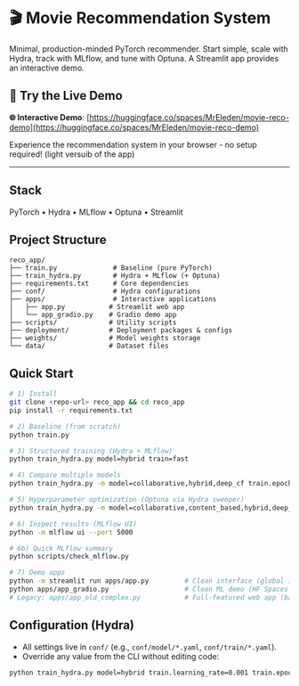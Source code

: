 # 🎬 Movie Recommendation System

Minimal, production-minded PyTorch recommender. Start simple, scale with Hydra, track with MLflow, and tune with Optuna. A Streamlit app provides an interactive demo.

## 🚀 Try the Live Demo

**🌐 Interactive Demo**: [https://huggingface.co/spaces/MrEleden/movie-reco-demo](https://huggingface.co/spaces/MrEleden/movie-reco-demo)

Experience the recommendation system in your browser - no setup required! (light versuib of the app)

---

## Stack
PyTorch • Hydra • MLflow • Optuna • Streamlit

## Project Structure
```
reco_app/
├── train.py              # Baseline (pure PyTorch)
├── train_hydra.py        # Hydra + MLflow (+ Optuna)
├── requirements.txt      # Core dependencies
├── conf/                 # Hydra configurations
├── apps/                 # Interactive applications
│   ├── app.py           # Streamlit web app
│   └── app_gradio.py    # Gradio demo app
├── scripts/             # Utility scripts
├── deployment/          # Deployment packages & configs
├── weights/             # Model weights storage
└── data/                # Dataset files
```

## Quick Start
```bash
# 1) Install
git clone <repo-url> reco_app && cd reco_app
pip install -r requirements.txt

# 2) Baseline (from scratch)
python train.py

# 3) Structured training (Hydra + MLflow)
python train_hydra.py model=hybrid train=fast

# 4) Compare multiple models
python train_hydra.py -m model=collaborative,hybrid,deep_cf train.epochs=5

# 5) Hyperparameter optimization (Optuna via Hydra sweeper)
python train_hydra.py -m model=collaborative,content_based,hybrid,deep_cf   train=production hydra/sweeper=optuna_production

# 6) Inspect results (MLflow UI)
python -m mlflow ui --port 5000

# 6b) Quick MLflow summary
python scripts/check_mlflow.py

# 7) Demo apps
python -m streamlit run apps/app.py         # Clean interface (global inference)
python apps/app_gradio.py                   # Clean ML demo (HF Spaces ready)
# Legacy: apps/app_old_complex.py           # Full-featured web app (backup)
```

## Configuration (Hydra)
- All settings live in `conf/` (e.g., `conf/model/*.yaml`, `conf/train/*.yaml`).
- Override any value from the CLI without editing code:
```bash
python train_hydra.py model=hybrid train.learning_rate=0.001 train.epochs=10
```
